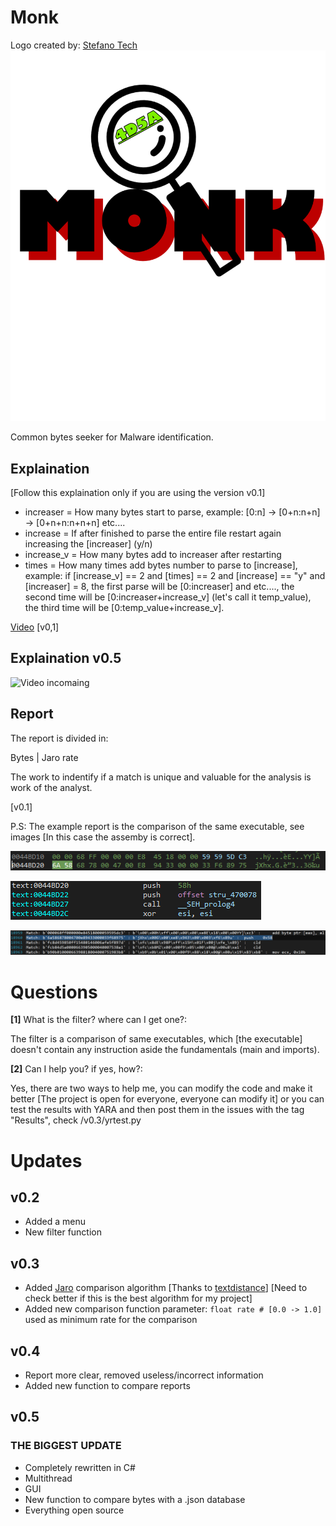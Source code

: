 # Monk
Logo created by: [Stefano Tech](https://www.youtube.com/channel/UCf-ZEAjv-Fo7UlFLXSo0zgg)
![](https://github.com/Finch4/Monk/blob/master/Monk%20Logo.png?raw=true)

Common bytes seeker for Malware identification.
## Explaination
[Follow this explaination only if you are using the version v0.1]
- increaser = How many bytes start to parse, example: [0:n] -> [0+n:n+n] -> [0+n+n:n+n+n] etc....
- increase = If after finished to parse the entire file restart again increasing the [increaser] (y/n)
- increase_v = How many bytes add to increaser after restarting
- times = How many times add bytes number to parse to [increase], example: if [increase_v] == 2 and [times] == 2 and [increase] == "y" and [increaser] = 8, the first parse will be
[0:increaser] and etc...., the second time will be [0:increaser+increase_v] (let's call it temp_value), the third time will be [0:temp_value+increase_v].

[Video](https://youtu.be/lk6bFiqNY6o) [v0,1]

## Explaination v0.5
![Video incomaing]()


## Report
The report is divided in:

Bytes | Jaro rate

The work to indentify if a match is unique and valuable for the analysis is work of the analyst.

[v0.1]

P.S: The example report is the comparison of the same executable, see images [In this case the assemby is correct].

![](https://raw.githubusercontent.com/Finch4/Monk/main/hex.png?token=AMRB74AGCTDGDA7CXFGAW7K77HAUY)

![](https://raw.githubusercontent.com/Finch4/Monk/main/assembly.png?token=AMRB74BLJJQMLPHHAS4UZ7277HAVU)

![](https://raw.githubusercontent.com/Finch4/Monk/main/match.png?token=AMRB74CD5DNF3O4FV62Q4W277HAW4)

# Questions
__[1]__ What is the filter? where can I get one?:

The filter is a comparison of same executables, which [the executable] doesn't contain any instruction aside the fundamentals (main and imports).

__[2]__ Can I help you? if yes, how?:

Yes, there are two ways to help me, you can modify the code and make it better [The project is open for everyone, everyone can modify it] or you can test the results with YARA and then post them in the issues with the tag "Results", check /v0.3/yrtest.py


# Updates
## v0.2
- Added a menu
- New filter function
## v0.3
- Added [Jaro](https://en.wikipedia.org/wiki/Jaro%E2%80%93Winkler_distance) comparison algorithm [Thanks to [textdistance](https://pypi.org/project/textdistance/)] [Need to check better if this is the best algorithm for my project]
- Added new comparison function parameter:  ```float rate # [0.0 -> 1.0]``` used as minimum rate for the comparison
## v0.4
- Report more clear, removed useless/incorrect information
- Added new function to compare reports
## v0.5
### THE BIGGEST UPDATE
- Completely rewritten in C#
- Multithread
- GUI
- New function to compare bytes with a .json database
- Everything open source
